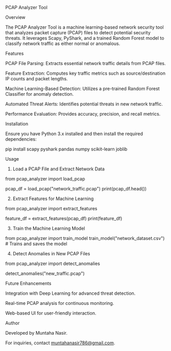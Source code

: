 PCAP Analyzer Tool

Overview

The PCAP Analyzer Tool is a machine learning-based network security tool that analyzes packet capture (PCAP) files to detect potential security threats. It leverages Scapy, PyShark, and a trained Random Forest model to classify network traffic as either normal or anomalous.

Features

PCAP File Parsing: Extracts essential network traffic details from PCAP files.

Feature Extraction: Computes key traffic metrics such as source/destination IP counts and packet lengths.

Machine Learning-Based Detection: Utilizes a pre-trained Random Forest Classifier for anomaly detection.

Automated Threat Alerts: Identifies potential threats in new network traffic.

Performance Evaluation: Provides accuracy, precision, and recall metrics.

Installation

Ensure you have Python 3.x installed and then install the required dependencies:

pip install scapy pyshark pandas numpy scikit-learn joblib

Usage

1. Load a PCAP File and Extract Network Data

from pcap_analyzer import load_pcap

pcap_df = load_pcap("network_traffic.pcap")
print(pcap_df.head())

2. Extract Features for Machine Learning

from pcap_analyzer import extract_features

feature_df = extract_features(pcap_df)
print(feature_df)

3. Train the Machine Learning Model

from pcap_analyzer import train_model
train_model("network_dataset.csv")  # Trains and saves the model

4. Detect Anomalies in New PCAP Files

from pcap_analyzer import detect_anomalies

detect_anomalies("new_traffic.pcap")

Future Enhancements

Integration with Deep Learning for advanced threat detection.

Real-time PCAP analysis for continuous monitoring.

Web-based UI for user-friendly interaction.

Author

Developed by Muntaha Nasir.

For inquiries, contact muntahanasir786@gmail.com.
